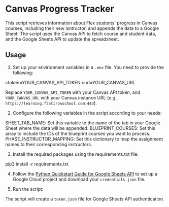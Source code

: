 # Canvas Progress Tracker

This script retrieves information about Flex students' progress in Canvas courses, including their new isntructor, and appends the data to a Google Sheet. The script uses the Canvas API to fetch course and student data, and the Google Sheets API to update the spreadsheet.

## Usage

1. Set up your environment variables in a `.env` file. You need to provide the following:

ctoken=YOUR_CANVAS_API_TOKEN
curl=YOUR_CANVAS_URL


Replace `YOUR_CANVAS_API_TOKEN` with your Canvas API token, and `YOUR_CANVAS_URL` with your Canvas instance URL (e.g., `https://learning.flatironschool.com:443`).

2. Configure the following variables in the script according to your needs:

SHEET_TAB_NAME: Set this variable to the name of the tab in your Google Sheet where the data will be appended.
BLUEPRINT_COURSES: Set this array to include the IDs of the blueprint courses you want to process.
PHASE_INSTRUCTOR_MAPPING: Set this dictionary to map the assignment names to their corresponding instructors. 

3. Install the required packages using the requirements.txt file:

pip3 install -r requirements.txt


4. Follow the [Python Quickstart Guide for Google Sheets API](https://developers.google.com/sheets/api/quickstart/python) to set up a Google Cloud project and download your `credentials.json` file.

5. Run the script:

The script will create a `token.json` file for Google Sheets API authentication.
